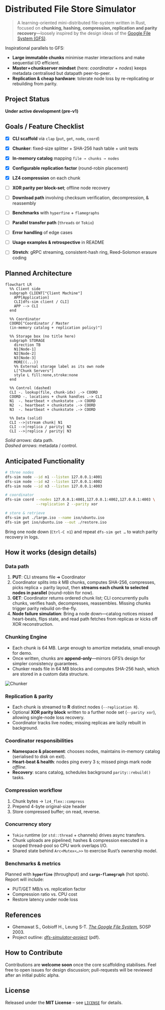 # Distributed File Store Simulator

> A learning-oriented mini-distributed file-system written in Rust, focused on **chunking, hashing, compression, replication and parity recovery**—loosely inspired by the design ideas of the [Google File System (GFS)](https://pdos.csail.mit.edu/6.824/papers/gfs.pdf).

Inspirational parallels to GFS:

* **Large immutable chunks** minimise master interactions and make sequential I/O efficient.
* **Master + chunkserver mindset** (here: *coordinator* + *nodes*) keeps metadata centralised but datapath peer-to-peer.
* **Replication & cheap hardware**: tolerate node loss by re-replicating or rebuilding from parity.


## Project Status

**Under active development (pre-v1)**


## Goals / Feature Checklist

* [x] **CLI scaffold** via `clap` (`put`, `get`, `node`, `coord`)
* [x] **Chunker**: fixed-size splitter + SHA-256 hash table + unit tests
* [x] **In-memory catalog** mapping `file → chunks → nodes`
* [x] **Configurable replication factor** (round-robin placement)
* [x] **LZ4 compression** on each chunk
* [ ] **XOR parity per block-set**; offline node recovery
* [ ] **Download path** involving checksum verification, decompression, & reassembly
* [ ] **Benchmarks** with `hyperfine` + `flamegraphs`
* [ ] **Parallel transfer path** (`threads` or `Tokio`)
* [ ] **Error handling** of edge cases
* [ ] **Usage examples & retrospective** in README
* [ ] **Stretch**: gRPC streaming, consistent-hash ring, Reed–Solomon erasure coding


## Planned Architecture

```mermaid
flowchart LR
  %% Client side
  subgraph CLIENT["Client Machine"]
    APP[Application]
    CLI[dfs-sim client / CLI]
    APP --> CLI
  end

  %% Coordinator
  COORD["Coordinator / Master
  (in-memory catalog + replication policy)"]

  %% Storage box (no title here)
  subgraph STORAGE
    direction TB
    N1[Node-1]
    N2[Node-2]
    N3[Node-3]
    MORE((...))
    %% External storage label as its own node
    L["Chunk Servers"]
    style L fill:none,stroke:none
  end

  %% Control (dashed)
  CLI -. lookup(file, chunk-idx) .-> COORD
  COORD -. locations + chunk handles .-> CLI
  N1  -. heartbeat + chunkstate .-> COORD
  N2  -. heartbeat + chunkstate .-> COORD
  N3  -. heartbeat + chunkstate .-> COORD

  %% Data (solid)
  CLI -->|stream chunk| N1
  CLI -->|replica / parity| N2
  CLI -->|replica / parity| N3
```

*Solid arrows*: data path.  
*Dashed arrows*: metadata / control.


## Anticipated Functionality

```bash
# three nodes
dfs-sim node --id n1 --listen 127.0.0.1:4001
dfs-sim node --id n2 --listen 127.0.0.1:4002
dfs-sim node --id n3 --listen 127.0.0.1:4003

# coordinator
dfs-sim coord --nodes 127.0.0.1:4001,127.0.0.1:4002,127.0.0.1:4003 \
              --replication 2 --parity xor

# store & retrieve
dfs-sim put ./large.iso --name iso/ubuntu.iso
dfs-sim get iso/ubuntu.iso --out ./restore.iso
```

Bring one node down (`Ctrl-C n1`) and repeat `dfs-sim get …` to watch parity recovery in logs.


## How it works (design details)

### Data path

1. **PUT**: CLI streams file ➜ Coordinator
2. Coordinator splits into *k* MB chunks, computes SHA-256, compresses, picks replica + parity layout, then **streams each chunk to selected nodes in parallel** (round-robin for now).
3. **GET**: Coordinator returns ordered chunk list; CLI concurrently pulls chunks, verifies hash, decompresses, reassembles. Missing chunks trigger parity rebuild on-the-fly.
4. **Node failure simulation**: Bring a node down—catalog notices missed heart-beats, flips state, and read path fetches from replicas or kicks off XOR reconstruction.

### Chunking Engine

* Each chunk is 64 MB. Large enough to amortize metadata, small enough for demo.
* Once written, chunks are **append-only**—mirrors GFS’s design for simpler consistency guarantees.
* Chunker reads file in 64 MB blocks and computes SHA-256 hash, which are stored in a custom data
structure.

![Chunker](/assets/chunker-arch.excalidraw.png)

### Replication & parity

* Each chunk is streamed to **R** distinct nodes (`--replication R`).
* Optional **XOR parity block** written to a further node set (`--parity xor`), allowing single-node loss recovery.
* Coordinator tracks live nodes; missing replicas are lazily rebuilt in background.

### Coordinator responsibilities

* **Namespace & placement**: chooses nodes, maintains in-memory catalog (serialised to disk on exit).
* **Heart-beat & health**: nodes ping every 3 s; missed pings mark node *offline*.
* **Recovery**: scans catalog, schedules background `parity::rebuild()` tasks.

### Compression workflow

1. Chunk bytes → `lz4_flex::compress`
2. Prepend 4-byte original-size header
3. Store compressed buffer; on read, reverse.

### Concurrency story

* `Tokio` runtime (or `std::thread` + channels) drives async transfers.
* Chunk uploads are pipelined; hashes & compression executed in a scoped thread-pool so CPU work overlaps I/O.
* Shared state behind `Arc<Mutex<…>>` to exercise Rust’s ownership model.

### Benchmarks & metrics

Planned with **`hyperfine`** (throughput) and **`cargo-flamegraph`** (hot spots). Report will include:

* PUT/GET MB/s vs. replication factor
* Compression ratio vs. CPU cost
* Restore latency under node loss


## References

* Ghemawat S., Gobioff H., Leung S-T. [*The Google File System.*](https://pdos.csail.mit.edu/6.824/papers/gfs.pdf) SOSP 2003.
* Project outline: [*dfs-simulator-project*](/assets/dfs-simulator-project.pdf) (pdf).


## How to Contribute

Contributions are **welcome soon** once the core scaffolding stabilises. Feel free to open issues for design discussion; pull-requests will be reviewed after an initial public alpha.


## License

Released under the **MIT License** – see [`LICENSE`](LICENSE) for details.


